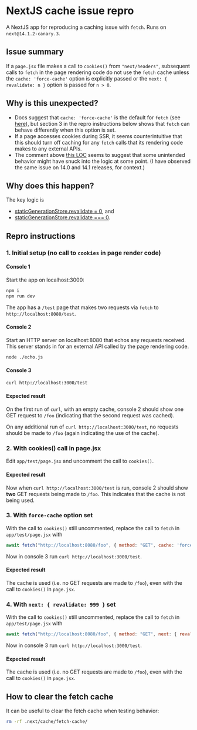 # NextJS cache issue repro

A NextJS app for reproducing a caching issue with `fetch`. Runs on
`next@14.1.2-canary.3`.

## Issue summary

If a `page.jsx` file makes a call to `cookies()` from `"next/headers"`,
subsequent calls to `fetch` in the page rendering code do not use the `fetch`
cache unless the `cache: 'force-cache'` option is explicitly passed or the
`next: { revalidate: n }` option is passed for `n > 0`.

## Why is this unexpected?

* Docs suggest that `cache: 'force-cache'` is the default for `fetch`
  (see [here](https://github.com/vercel/next.js/blob/e9862a80f8102070dfc0c1226e11f0e97a90bf0a/docs/02-app/02-api-reference/04-functions/fetch.mdx#L16)),
  but section 3 in the repro instructions below shows that `fetch` can behave
  differently when this option is set.
* If a page accesses cookies during SSR, it seems counterintuitive that this
  should turn off caching for any `fetch` calls that its rendering code makes to
  any external APIs.
* The comment above
  [this LOC](https://github.com/vercel/next.js/blob/c6e865bf6f034a06390424cddb026a8f7c53ea5b/packages/next/src/server/future/route-modules/app-route/module.ts#L302)
  seems to suggest that some unintended behavior might have snuck into the logic
  at some point. (I have observed the same issue on 14.0 and 14.1 releases,
  for context.)

## Why does this happen?

The key logic is
* [staticGenerationStore.revalidate = 0](https://github.com/vercel/next.js/blob/c6e865bf6f034a06390424cddb026a8f7c53ea5b/packages/next/src/server/future/route-modules/app-route/module.ts#L302), and
* [staticGenerationStore.revalidate === 0](https://github.com/vercel/next.js/blob/e9862a80f8102070dfc0c1226e11f0e97a90bf0a/packages/next/src/server/lib/patch-fetch.ts#L342).

## Repro instructions

### 1. Initial setup (no call to `cookies` in page render code)

#### Console 1

Start the app on localhost:3000:

```sh
npm i
npm run dev
```

The app has a `/test` page that makes two requests via `fetch` to
`http://localhost:8080/test`.

#### Console 2

Start an HTTP server on localhost:8080 that echos any requests received. This
server stands in for an external API called by the page rendering code.

```sh
node ./echo.js
```

#### Console 3

```sh
curl http://localhost:3000/test
```

#### Expected result

On the first run of `curl`, with an empty cache, console 2 should show one
GET request to `/foo` (indicating that the second request was cached).

On any additional run of `curl http://localhost:3000/test`, no requests should
be made to `/foo` (again indicating the use of the cache).

### 2. With cookies() call in page.jsx

Edit `app/test/page.jsx` and uncomment the call to `cookies()`.

#### Expected result

Now when `curl http://localhost:3000/test` is run, console 2 should show **two**
GET requests being made to `/foo`. This indicates that the cache is not being
used.

### 3. With `force-cache` option set

With the call to `cookies()` still uncommented, replace the call to `fetch`
in `app/test/page.jsx` with

```javascript
await fetch("http://localhost:8080/foo", { method: "GET", cache: 'force-cache' })
```

Now in console 3 run `curl http://localhost:3000/test`.

#### Expected result

The cache is used (i.e. no GET requests are made to `/foo`), even with the call
to `cookies()` in `page.jsx`.

### 4. With `next: { revalidate: 999 }` set

With the call to `cookies()` still uncommented, replace the call to `fetch`
in `app/test/page.jsx` with

```javascript
await fetch("http://localhost:8080/foo", { method: "GET", next: { revalidate: 999} })
```

Now in console 3 run `curl http://localhost:3000/test`.

#### Expected result

The cache is used (i.e. no GET requests are made to `/foo`), even with the call
to `cookies()` in `page.jsx`.

## How to clear the fetch cache

It can be useful to clear the fetch cache when testing behavior:

```sh
rm -rf .next/cache/fetch-cache/
```
